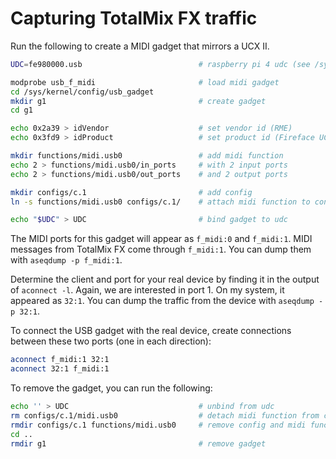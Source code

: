 # Capturing TotalMix FX traffic

Run the following to create a MIDI gadget that mirrors a UCX II.

```sh
UDC=fe980000.usb                          # raspberry pi 4 udc (see /sys/class/udc)

modprobe usb_f_midi                       # load midi gadget
cd /sys/kernel/config/usb_gadget
mkdir g1                                  # create gadget
cd g1

echo 0x2a39 > idVendor                    # set vendor id (RME)
echo 0x3fd9 > idProduct                   # set product id (Fireface UCX II)

mkdir functions/midi.usb0                 # add midi function
echo 2 > functions/midi.usb0/in_ports     # with 2 input ports
echo 2 > functions/midi.usb0/out_ports    # and 2 output ports

mkdir configs/c.1                         # add config
ln -s functions/midi.usb0 configs/c.1/    # attach midi function to config

echo "$UDC" > UDC                         # bind gadget to udc
```

The MIDI ports for this gadget will appear as `f_midi:0` and
`f_midi:1`. MIDI messages from TotalMix FX come through `f_midi:1`.
You can dump them with `aseqdump -p f_midi:1`.

Determine the client and port for your real device by finding it
in the output of `aconnect -l`. Again, we are interested in port 1.
On my system, it appeared as `32:1`. You can dump the traffic from
the device with `aseqdump -p 32:1`.

To connect the USB gadget with the real device, create connections
between these two ports (one in each direction):

```sh
aconnect f_midi:1 32:1
aconnect 32:1 f_midi:1
```

To remove the gadget, you can run the following:

```sh
echo '' > UDC                             # unbind from udc
rm configs/c.1/midi.usb0                  # detach midi function from config
rmdir configs/c.1 functions/midi.usb0     # remove config and midi function
cd ..
rmdir g1                                  # remove gadget
```
